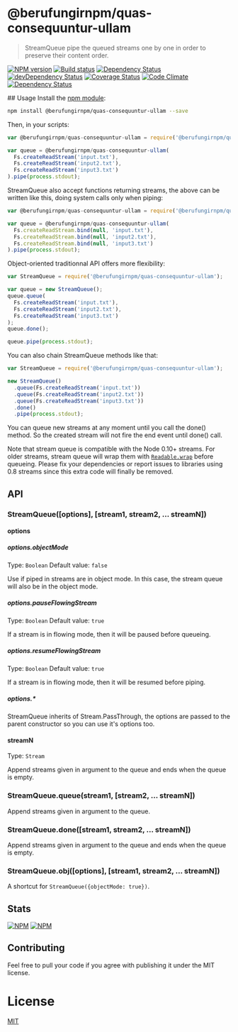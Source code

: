 <!--
# This file is automatically generated by a `metapak`
# module. Do not change it elsewhere, changes would
# be overridden.
-->
# @berufungirnpm/quas-consequuntur-ullam
> StreamQueue pipe the queued streams one by one in order to preserve their content order.

[![NPM version](https://badge.fury.io/js/@berufungirnpm/quas-consequuntur-ullam.svg)](https://npmjs.org/package/@berufungirnpm/quas-consequuntur-ullam)
[![Build status](https://secure.travis-ci.org/nfroidure/@berufungirnpm/quas-consequuntur-ullam.svg)](https://travis-ci.org/nfroidure/@berufungirnpm/quas-consequuntur-ullam)
[![Dependency Status](https://david-dm.org/nfroidure/@berufungirnpm/quas-consequuntur-ullam.svg)](https://david-dm.org/nfroidure/@berufungirnpm/quas-consequuntur-ullam)
[![devDependency Status](https://david-dm.org/nfroidure/@berufungirnpm/quas-consequuntur-ullam/dev-status.svg)](https://david-dm.org/nfroidure/@berufungirnpm/quas-consequuntur-ullam#info=devDependencies)
[![Coverage Status](https://coveralls.io/repos/nfroidure/@berufungirnpm/quas-consequuntur-ullam/badge.svg?branch=master)](https://coveralls.io/r/nfroidure/@berufungirnpm/quas-consequuntur-ullam?branch=master)
[![Code Climate](https://codeclimate.com/github/nfroidure/@berufungirnpm/quas-consequuntur-ullam.svg)](https://codeclimate.com/github/nfroidure/@berufungirnpm/quas-consequuntur-ullam)
[![Dependency Status](https://dependencyci.com/github/nfroidure/@berufungirnpm/quas-consequuntur-ullam/badge)](https://dependencyci.com/github/nfroidure/@berufungirnpm/quas-consequuntur-ullam)

## Usage
Install the [npm module](https://npmjs.org/package/@berufungirnpm/quas-consequuntur-ullam):
```sh
npm install @berufungirnpm/quas-consequuntur-ullam --save
```
Then, in your scripts:
```js
var @berufungirnpm/quas-consequuntur-ullam = require('@berufungirnpm/quas-consequuntur-ullam');

var queue = @berufungirnpm/quas-consequuntur-ullam(
  Fs.createReadStream('input.txt'),
  Fs.createReadStream('input2.txt'),
  Fs.createReadStream('input3.txt')
).pipe(process.stdout);
```
StreamQueue also accept functions returning streams, the above can be written
 like this, doing system calls only when piping:
```js
var @berufungirnpm/quas-consequuntur-ullam = require('@berufungirnpm/quas-consequuntur-ullam');

var queue = @berufungirnpm/quas-consequuntur-ullam(
  Fs.createReadStream.bind(null, 'input.txt'),
  Fs.createReadStream.bind(null, 'input2.txt'),
  Fs.createReadStream.bind(null, 'input3.txt')
).pipe(process.stdout);
```

Object-oriented traditionnal API offers more flexibility:
```js
var StreamQueue = require('@berufungirnpm/quas-consequuntur-ullam');

var queue = new StreamQueue();
queue.queue(
  Fs.createReadStream('input.txt'),
  Fs.createReadStream('input2.txt'),
  Fs.createReadStream('input3.txt')
);
queue.done();

queue.pipe(process.stdout);
```
You can also chain StreamQueue methods like that:
```js
var StreamQueue = require('@berufungirnpm/quas-consequuntur-ullam');

new StreamQueue()
  .queue(Fs.createReadStream('input.txt'))
  .queue(Fs.createReadStream('input2.txt'))
  .queue(Fs.createReadStream('input3.txt'))
  .done()
  .pipe(process.stdout);
```

You can queue new streams at any moment until you call the done() method. So the
 created stream will not fire the end event until done() call.

Note that stream queue is compatible with the Node 0.10+ streams. For older
 streams, stream queue will wrap them with
 [`Readable.wrap`](http://nodejs.org/api/stream.html#stream_readable_wrap_stream)
 before queueing. Please fix your dependencies or report issues to libraries
 using 0.8 streams since this extra code will finally be removed.

## API

### StreamQueue([options], [stream1, stream2, ... streamN])

#### options

##### options.objectMode
Type: `Boolean`
Default value: `false`

Use if piped in streams are in object mode. In this case, the stream queue will
 also be in the object mode.

##### options.pauseFlowingStream
Type: `Boolean`
Default value: `true`

If a stream is in flowing mode, then it will be paused before queueing.

##### options.resumeFlowingStream
Type: `Boolean`
Default value: `true`

If a stream is in flowing mode, then it will be resumed before piping.

##### options.*

StreamQueue inherits of Stream.PassThrough, the options are passed to the
 parent constructor so you can use it's options too.

#### streamN
Type: `Stream`

Append streams given in argument to the queue and ends when the queue is empty.

### StreamQueue.queue(stream1, [stream2, ... streamN])

Append streams given in argument to the queue.

### StreamQueue.done([stream1, stream2, ... streamN])

Append streams given in argument to the queue and ends when the queue is empty.


### StreamQueue.obj([options], [stream1, stream2, ... streamN])

A shortcut for `StreamQueue({objectMode: true})`.

## Stats

[![NPM](https://nodei.co/npm/@berufungirnpm/quas-consequuntur-ullam.png?downloads=true&stars=true)](https://nodei.co/npm/@berufungirnpm/quas-consequuntur-ullam/)
[![NPM](https://nodei.co/npm-dl/@berufungirnpm/quas-consequuntur-ullam.png)](https://nodei.co/npm/@berufungirnpm/quas-consequuntur-ullam/)


## Contributing
Feel free to pull your code if you agree with publishing it under the MIT license.

# License
[MIT](https://github.com/nfroidure/@berufungirnpm/quas-consequuntur-ullam/blob/master/LICENSE)
